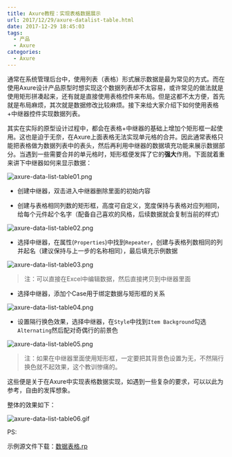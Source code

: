 ```yaml
---
title: Axure教程：实现表格数据展示
url: 2017/12/29/axure-datalist-table.html
date: 2017-12-29 18:45:03
tags:
  - 产品
  - Axure
categories:
  - Axure
---
```


通常在系统管理后台中，使用列表（表格）形式展示数据是最为常见的方式。而在使用Axure设计产品原型时想实现这个数据列表却不太容易，或许常见的做法就是使用矩形拼凑起来，还有就是直接使用表格控件来布局。但是这都不太方便，首先就是布局麻烦，其次就是数据修改比较麻烦。接下来给大家介绍下如何使用表格+中继器控件实现数据列表。

<!--more-->

其实在实际的原型设计过程中，都会在表格+中继器的基础上增加个矩形框一起使用。这也是迫于无奈，在Axure上面表格无法实现单元格的合并。因此通常表格只能把表格做为数据列表中的表头，然后再利用中继器的数据填充功能来展示数据部分。当遇到一些需要合并的单元格时，矩形框便发挥了它的**强大**作用。下面就着重来讲下中继器如何来显示数据：

![axure-data-list-table01.png](http://myblog.lisenhui.cn/2017/12-19-axure-data-list-table01.png-alias)

- 创建中继器，双击进入中继器删除里面的初始内容

- 创建与表格相同列数的矩形框，高度可自定义，宽度保持与表格对应列相同，给每个元件起个名字（配备自己喜欢的风格，后续数据就会复制当前的样式）

![axure-data-list-table02.png](http://myblog.lisenhui.cn/2017/12-19-axure-data-list-table02.png-alias)


- 选择中继器，在属性(`Properties`)中找到`Repeater`，创建与表格列数相同的列并起名（建议保持与上一步的名称相同），最后填充示例数据

![axure-data-list-table03.png](http://myblog.lisenhui.cn/2017/12-19-axure-data-list-table03.png-alias)

> 注：可以直接在Excel中编辑数据，然后直接拷贝到中继器里面

- 选择中继器，添加个Case用于绑定数据与矩形框的关系

![axure-data-list-table04.png](http://myblog.lisenhui.cn/2017/12-19-axure-data-list-table04.png-alias)

- 设置隔行换色效果，选择中继器，在`Style`中找到`Item Background`勾选`Alternating`然后配对奇偶行的前景色

![axure-data-list-table05.png](http://myblog.lisenhui.cn/2017/12-19-axure-data-list-table05.png-alias)


> 注：如果在中继器里面使用矩形框，一定要把其背景色设置为无，不然隔行换色就不起效果，这个教训惨痛的。


这些便是关于在Axure中实现表格数据实现，如遇到一些复杂的要求，可以以此为参考，自由的发挥想象。

整体的效果如下：

![axure-data-list-table06.gif](http://myblog.lisenhui.cn/2017/12-19-axure-data-list-table06.gif-alias)



PS:

示例源文件下载：[数据表格.rp](https://download.csdn.net/download/lisenhui_19/10537766)

